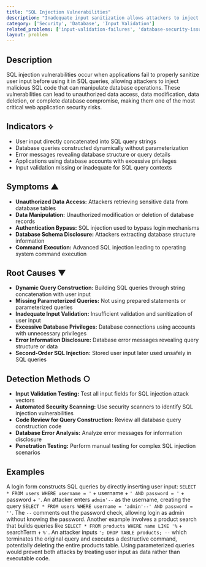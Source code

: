 ```yaml
---
title: "SQL Injection Vulnerabilities"
description: "Inadequate input sanitization allows attackers to inject malicious SQL code, potentially compromising database security and data integrity."
category: ['Security', 'Database', 'Input Validation']
related_problems: ['input-validation-failures', 'database-security-issues', 'data-exposure-vulnerabilities']
layout: problem
---
```


## Description

SQL injection vulnerabilities occur when applications fail to properly sanitize user input before using it in SQL queries, allowing attackers to inject malicious SQL code that can manipulate database operations. These vulnerabilities can lead to unauthorized data access, data modification, data deletion, or complete database compromise, making them one of the most critical web application security risks.

## Indicators ⟡

- User input directly concatenated into SQL query strings
- Database queries constructed dynamically without parameterization
- Error messages revealing database structure or query details
- Applications using database accounts with excessive privileges
- Input validation missing or inadequate for SQL query contexts

## Symptoms ▲

- **Unauthorized Data Access:** Attackers retrieving sensitive data from database tables
- **Data Manipulation:** Unauthorized modification or deletion of database records
- **Authentication Bypass:** SQL injection used to bypass login mechanisms
- **Database Schema Disclosure:** Attackers extracting database structure information
- **Command Execution:** Advanced SQL injection leading to operating system command execution

## Root Causes ▼

- **Dynamic Query Construction:** Building SQL queries through string concatenation with user input
- **Missing Parameterized Queries:** Not using prepared statements or parameterized queries
- **Inadequate Input Validation:** Insufficient validation and sanitization of user input
- **Excessive Database Privileges:** Database connections using accounts with unnecessary privileges
- **Error Information Disclosure:** Database error messages revealing query structure or data
- **Second-Order SQL Injection:** Stored user input later used unsafely in SQL queries

## Detection Methods ○

- **Input Validation Testing:** Test all input fields for SQL injection attack vectors
- **Automated Security Scanning:** Use security scanners to identify SQL injection vulnerabilities
- **Code Review for Query Construction:** Review all database query construction code
- **Database Error Analysis:** Analyze error messages for information disclosure
- **Penetration Testing:** Perform manual testing for complex SQL injection scenarios

## Examples

A login form constructs SQL queries by directly inserting user input: `SELECT * FROM users WHERE username = '` + username + `' AND password = '` + password + `'`. An attacker enters `admin'--` as the username, creating the query `SELECT * FROM users WHERE username = 'admin'--' AND password = ''`. The `--` comments out the password check, allowing login as admin without knowing the password. Another example involves a product search that builds queries like `SELECT * FROM products WHERE name LIKE '%` + searchTerm + `%'`. An attacker inputs `'; DROP TABLE products; --` which terminates the original query and executes a destructive command, potentially deleting the entire products table. Using parameterized queries would prevent both attacks by treating user input as data rather than executable code.